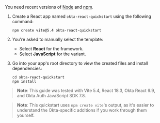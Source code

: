 You need recent versions of [Node](https://nodejs.org/en/) and [npm](https://www.npmjs.com/).

1. Create a React app named `okta-react-quickstart` using the following command:

   ```shell
   npm create vite@5.4 okta-react-quickstart
   ```

2. You're asked to manually select the template:

    * Select **React** for the framework.
    * Select **JavaScript** for the variant.

3. Go into your app's root directory to view the created files and install dependencies:

   ```shell
   cd okta-react-quickstart
   npm install
   ```

> **Note**: This guide was tested with Vite 5.4, React 18.3, Okta React 6.9, and Okta Auth JavaScript SDK 7.8.

> **Note**: This quickstart uses `npm create vite`'s output, as it's easier to understand the Okta-specific additions if you work through them yourself.
